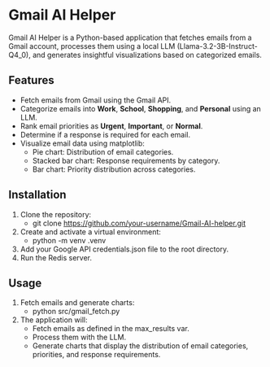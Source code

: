 # Gmail AI Helper

Gmail AI Helper is a Python-based application that fetches emails from a Gmail account, processes them using a local LLM (Llama-3.2-3B-Instruct-Q4_0), and generates insightful visualizations based on categorized emails.

## Features

- Fetch emails from Gmail using the Gmail API.
- Categorize emails into **Work**, **School**, **Shopping**, and **Personal** using an LLM.
- Rank email priorities as **Urgent**, **Important**, or **Normal**.
- Determine if a response is required for each email.
- Visualize email data using matplotlib:
  - Pie chart: Distribution of email categories.
  - Stacked bar chart: Response requirements by category.
  - Bar chart: Priority distribution across categories.


## Installation

1. Clone the repository:
   - git clone https://github.com/your-username/Gmail-AI-helper.git
2. Create and activate a virtual environment:
   - python -m venv .venv
3. Add your Google API credentials.json file to the root directory.
4. Run the Redis server.

## Usage

1. Fetch emails and generate charts:
    - python src/gmail_fetch.py
2. The application will:
    - Fetch emails as defined in the max_results var.
    - Process them with the LLM.
    - Generate charts that display the distribution of email categories, priorities, and response requirements.
   

